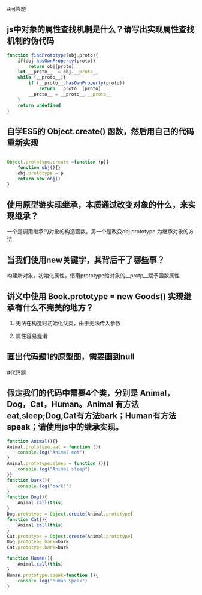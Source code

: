 #问答题
## js中对象的属性查找机制是什么？请写出实现属性查找机制的伪代码
```javascript
function findPrototype(obj,proto){
    if(obj.hasOwnProperty(proto))
        return obj[proto]
    let __proto__  = obj.__proto__
    while (__proto__){
        if (__proto__.hasOwnProperty(proto))
            return __proto__[proto]
        __proto__ = __proto__.__proto__
    }
    return undefined
}
```
## 自学ES5的 Object.create() 函数，然后用自己的代码重新实现
```javascript

Object.prototype.create =function (p){
    function obj(){}
    obj.prototype = p
    return new obj()
}

```
## 使用原型链实现继承，本质通过改变对象的什么，来实现继承？
一个是调用继承的对象的构造函数，另一个是改变obj.prototype 为继承对象的方法
## 当我们使用new关键字，其背后干了哪些事？
构建新对象，初始化属性，借用prototype给对象的__protp__赋予函数属性
## 讲义中使用 Book.prototype = new Goods() 实现继承有什么不完美的地方？
1. 无法在构造时初始化父类，由于无法传入参数

2. 属性容易混淆
## 画出代码题1的原型图，需要画到null
#代码题
## 假定我们的代码中需要4个类，分别是 Animal，Dog，Cat，Human。Animal 有方法 eat,sleep;Dog,Cat有方法bark；Human有方法speak；请使用js中的继承实现。

```javascript
function Animal(){}
Animal.prototype.eat = function (){
    console.log("Animal eat")
}
Animal.prototype.sleep = function (){{
    console.log("Animal sleep")
}}
function bark(){
    console.log("bark!")
}
function Dog(){
    Animal.call(this)
}
Dog.prototype = Object.create(Animal.prototype)
function Cat(){
    Animal.call(this)
}
Cat.prototype = Object.create(Animal.prototype)
Dog.prototype.bark=bark
Cat.prototype.bark=bark

function Human(){
    Animal.call(this)
}
Human.prototype.speak=function (){
    console.log("human Speak")
}
```